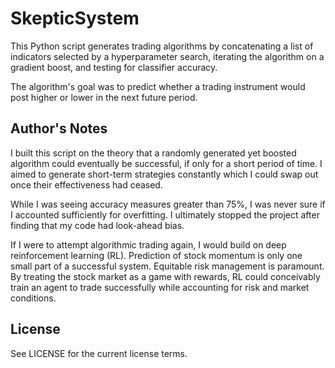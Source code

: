 # SkepticSystem

This Python script generates trading algorithms by concatenating a list of indicators selected by
a hyperparameter search, iterating the algorithm on a gradient boost, and testing for classifier
accuracy.

The algorithm's goal was to predict whether a trading instrument would post higher or lower in
the next future period.

## Author's Notes

I built this script on the theory that a randomly generated yet boosted algorithm could eventually
be successful, if only for a short period of time. I aimed to generate short-term strategies
constantly which I could swap out once their effectiveness had ceased.

While I was seeing accuracy measures greater than 75%, I was never sure if I accounted sufficiently
for overfitting. I ultimately stopped the project after finding that my code had look-ahead bias.

If I were to attempt algorithmic trading again, I would build on deep reinforcement learning (RL).
Prediction of stock momentum is only one small part of a successful system. Equitable risk
management is paramount. By treating the stock market as a game with rewards, RL could conceivably
train an agent to trade successfully while accounting for risk and market conditions.

## License

See LICENSE for the current license terms.